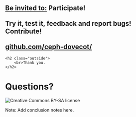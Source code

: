 <!-- .slide: data-state="normal" id="call-to-action" data-menu-title="Call to action" -->
<div class="call-to-action">
    <h2 class="inside">
        <u><b>Be invited to:</u></b> Participate! <br />
        <br>
        Try it, test it, feedback and report bugs!
        Contribute! <br />
        <br>
        <a href="http://github.com/ceph-dovecot/">github.com/ceph-dovecot/</a>
    </h2>

    <h2 class="outside">
        <br>Thank you.
    </h2>
</div>


<!-- .slide: data-state="section-break" data-menu-title="Q & A" id="Q-and-A" -->
# Questions?


<!-- .slide: data-menu-title="License" class="full-screen" id="license" data-state="blank-slide" -->
<img data-src="images/by-sa.svg"
     alt="Creative Commons BY-SA license" />

Note: Add conclusion notes here.
